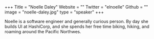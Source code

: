 +++
Title = "Noelle Daley"
Website = ""
Twitter = "elnoelle"
Github = ""
image = "noelle-daley.jpg"
type = "speaker"
+++

Noelle is a software engineer and generally curious person. By day she builds UI at
HashiCorp, and she spends her free time biking, hiking, and roaming around the Pacific
Northwes.
